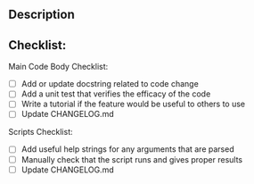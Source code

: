<!--- Provide a general summary of your changes in the Title above -->

## Description
<!--- Describe your changes in detail -->

## Checklist:
<!--- Go over all the following points, and replace the space with an `x` in all the boxes that apply. -->

Main Code Body Checklist:
- [ ] Add or update docstring related to code change
- [ ] Add a unit test that verifies the efficacy of the code
- [ ] Write a tutorial if the feature would be useful to others to use
- [ ] Update CHANGELOG.md

Scripts Checklist:
- [ ] Add useful help strings for any arguments that are parsed
- [ ] Manually check that the script runs and gives proper results
- [ ] Update CHANGELOG.md
